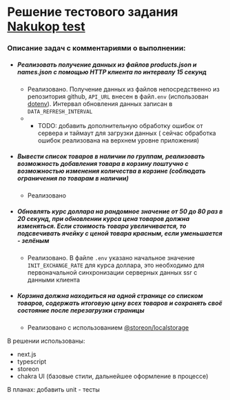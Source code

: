 # Решение тестового задания [Nakukop test](https://github.com/nakukop/test)


### Описание задач с комментариями о выполнении:
 - ##### Реализовать получение данных из файлов products.json и names.json с помощью HTTP клиента по интервалу 15 секунд
    - Реализовано. Получение данных из файлов  непосредственно из репозитория github, `API_URL` внесен в файл`.env` (использован [dotenv](https://www.npmjs.com/package/dotenv)). Интервал обновления данных записан в `DATA_REFRESH_INTERVAL`
    - - TODO: добавить дополнительную обработку ошибок от сервера и таймаут для загрузки данных ( сейчас обработка ошибок реализована на верхнем уровне приложения)
 - ##### Вывести список товаров в наличии по группам, реализовать возможность добавления товара в корзину поштучно с возможностью изменения количества в корзине (соблюдать ограничения по товарам в наличии)
    - Реализовано
 - ##### Обновлять курс доллара на рандомное значение от 50 до 80 раз в 20 секунд, при обновлении курса цена товаров должна изменяться. Если стоимость товара увеличивается, то подсвечивать ячейку с ценой товара красным, если уменьшается - зелёным
    - Реализовано. В файле `.env` указано начальное значение `INIT_EXCHANGE_RATE` для курса доллара, это необходимо для первоначальной синхронизации серверных данных ssr с данными клиента 
 - ##### Корзина должна находиться на одной странице со списком товаров, содержать итоговую цену всех товаров и сохранять своё состояние после перезагрузки страницы
    - Реализовано с использованием [@storeon/localstorage](https://github.com/storeon/localstorage)
    
В решении использованы:
- next.js
- typescript
- storeon
- chakra UI (базовые стили, дальнейшее оформление в процессе)
    
В планах: добавить unit - тесты
